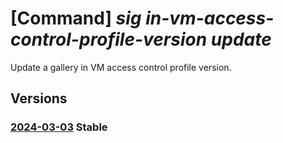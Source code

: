 # [Command] _sig in-vm-access-control-profile-version update_

Update a gallery in VM access control profile version.

## Versions

### [2024-03-03](/Resources/mgmt-plane/L3N1YnNjcmlwdGlvbnMve30vcmVzb3VyY2Vncm91cHMve30vcHJvdmlkZXJzL21pY3Jvc29mdC5jb21wdXRlL2dhbGxlcmllcy97fS9pbnZtYWNjZXNzY29udHJvbHByb2ZpbGVzL3t9L3ZlcnNpb25zL3t9/2024-03-03.xml) **Stable**

<!-- mgmt-plane /subscriptions/{}/resourcegroups/{}/providers/microsoft.compute/galleries/{}/invmaccesscontrolprofiles/{}/versions/{} 2024-03-03 -->
